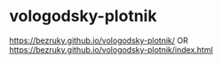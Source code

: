 # vologodsky-plotnik
https://bezruky.github.io/vologodsky-plotnik/ OR
https://bezruky.github.io/vologodsky-plotnik/index.html
